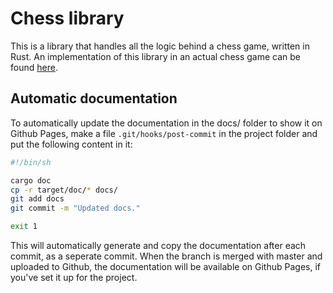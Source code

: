 # Chess library
This is a library that handles all the logic behind a chess game, written in Rust.
An implementation of this library in an actual chess game can be found
[here](https://github.com/kalkins/rust_chess_cli).

## Automatic documentation
To automatically update the documentation in the docs/ folder to show it on Github Pages,
make a file `.git/hooks/post-commit` in the project folder and put the following content in it:

```sh
#!/bin/sh

cargo doc
cp -r target/doc/* docs/
git add docs
git commit -m "Updated docs."

exit 1
```

This will automatically generate and copy the documentation after each commit, as a seperate commit.
When the branch is merged with master and uploaded to Github, the documentation will be available on
Github Pages, if you've set it up for the project.
